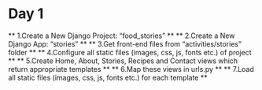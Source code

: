 # Day 1
** 1.Create a New Django Project: “food_stories” **
** 2.Create a New Django App: “stories” **
** 3.Get front-end files from “activities/stories” folder **
** 4.Configure all static files (images, css, js, fonts etc.) of project **
** 5.Create Home, About, Stories, Recipes and Contact views which return appropriate templates **
** 6.Map these views in urls.py **
** 7.Load all static files (images, css, js, fonts etc.) for each template **
